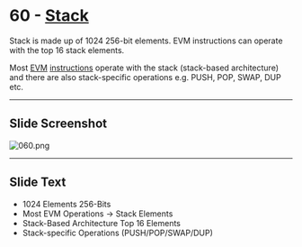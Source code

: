 # 60 - [Stack](Stack.md)

Stack is made up of 1024 256-bit elements. EVM instructions can operate with the top 16 stack elements. 

Most [EVM](EVM.md) [instructions](Instruction%20Set.md) operate with the stack (stack-based architecture) and there are also stack-specific operations e.g. PUSH, POP, SWAP, DUP etc.

___
## Slide Screenshot
![060.png](../../images/ethereum101/060.png)
___
## Slide Text
- 1024 Elements 256-Bits
- Most EVM Operations -> Stack Elements
- Stack-Based Architecture Top 16 Elements
- Stack-specific Operations (PUSH/POP/SWAP/DUP) 

